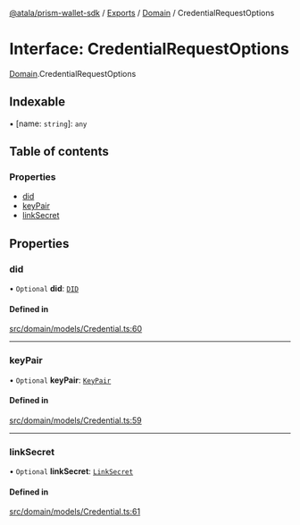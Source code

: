 [@atala/prism-wallet-sdk](../README.md) / [Exports](../modules.md) / [Domain](../modules/Domain.md) / CredentialRequestOptions

# Interface: CredentialRequestOptions

[Domain](../modules/Domain.md).CredentialRequestOptions

## Indexable

▪ [name: `string`]: `any`

## Table of contents

### Properties

- [did](Domain.CredentialRequestOptions.md#did)
- [keyPair](Domain.CredentialRequestOptions.md#keypair)
- [linkSecret](Domain.CredentialRequestOptions.md#linksecret)

## Properties

### did

• `Optional` **did**: [`DID`](../classes/Domain.DID.md)

#### Defined in

[src/domain/models/Credential.ts:60](https://github.com/input-output-hk/atala-prism-wallet-sdk-ts/blob/1ffdae52df023bad4ba1a76cf6d76793dfc29b80/src/domain/models/Credential.ts#L60)

___

### keyPair

• `Optional` **keyPair**: [`KeyPair`](../classes/Domain.KeyPair.md)

#### Defined in

[src/domain/models/Credential.ts:59](https://github.com/input-output-hk/atala-prism-wallet-sdk-ts/blob/1ffdae52df023bad4ba1a76cf6d76793dfc29b80/src/domain/models/Credential.ts#L59)

___

### linkSecret

• `Optional` **linkSecret**: [`LinkSecret`](../classes/Domain.LinkSecret.md)

#### Defined in

[src/domain/models/Credential.ts:61](https://github.com/input-output-hk/atala-prism-wallet-sdk-ts/blob/1ffdae52df023bad4ba1a76cf6d76793dfc29b80/src/domain/models/Credential.ts#L61)

